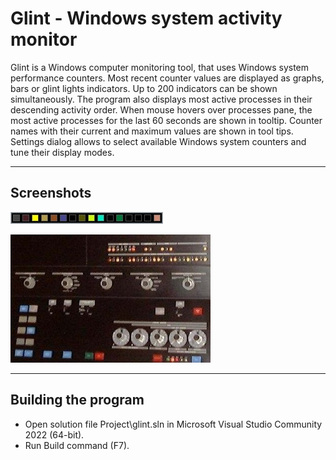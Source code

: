 # Glint - Windows system activity monitor 

Glint is a Windows computer monitoring tool, that uses Windows system performance counters. 
Most recent counter values are displayed as graphs, bars or glint lights indicators.
Up to 200 indicators can be shown simultaneously.
The program also displays most active processes in their descending activity order.
When mouse hovers over processes pane, the most active processes for the last 60 seconds are shown in tooltip.
Counter names with their current and maximum values are shown in tool tips. 
Settings dialog allows to select available Windows system counters and tune their display modes. 

---
##    Screenshots

![aaa ](/doc/glint_mini_lights.TIF "Mini-bar monitoring lights view:")

![bbb ](/doc/mainfraime_panel.JPG "Glint predecessor.")

---
##    Building the program
- Open solution file Project\glint.sln in Microsoft Visual Studio Community 2022 (64-bit).
- Run Build command (F7).
